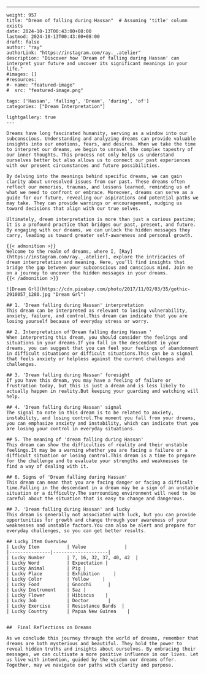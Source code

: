 ---
    weight: 957
    title: "Dream of falling during Hassan"  # Assuming 'title' column exists
    date: 2024-10-13T00:43:00+08:00
    lastmod: 2024-10-13T00:43:00+08:00
    draft: false
    author: "ray"
    authorLink: "https://instagram.com/ray._.atelier"
    description: "Discover how 'Dream of falling during Hassan' can interpret your future and uncover its significant meanings in your life."
    #images: []
    #resources:
    #- name: "featured-image"
    #  src: "featured-image.png"
    
    tags: ['Hassan', 'falling', 'Dream', 'during', 'of']
    categories: ["Dream Interpretation"]
    
    lightgallery: true
    ---
    
    Dreams have long fascinated humanity, serving as a window into our subconscious. Understanding and analyzing dreams can provide valuable insights into our emotions, fears, and desires. When we take the time to interpret our dreams, we begin to unravel the complex tapestry of our inner thoughts. This process not only helps us understand ourselves better but also allows us to connect our past experiences with our present circumstances and future possibilities.
    
    By delving into the meanings behind specific dreams, we can gain clarity about unresolved issues from our past. These dreams often reflect our memories, traumas, and lessons learned, reminding us of what we need to confront or embrace. Moreover, dreams can serve as a guide for our future, revealing our aspirations and potential paths we may take. They can provide warnings or encouragement, nudging us toward decisions that align with our true selves.
    
    Ultimately, dream interpretation is more than just a curious pastime; it is a profound practice that bridges our past, present, and future. By engaging with our dreams, we can unlock the hidden messages they carry, leading us toward greater self-awareness and personal growth.
    
    {{< admonition >}}
    Welcome to the realm of dreams, where I, [Ray](https://instagram.com/ray._.atelier), explore the intricacies of dream interpretation and meaning. Here, you’ll find insights that bridge the gap between your subconscious and conscious mind. Join me on a journey to uncover the hidden messages in your dreams.
    {{< /admonition >}}
    
    ![Dream Grl](https://cdn.pixabay.com/photo/2017/11/02/03/35/gothic-2910057_1280.jpg "Dream Grl")
    
    ## 1. 'Dream falling during Hassan' interpretation
    This dream can be interpreted as relevant to losing vulnerability, anxiety, failure, and control.This dream can indicate that you are losing yourself because of everyday stress or worry.
    
    ## 2. Interpretation of'Dream falling during Hassan '
    When interpreting this dream, you should consider the feelings and situations in your dreams.If you fall in the descendant in your dreams, you can suggest that you can feel your feelings of abandonment in difficult situations or difficult situations.This can be a signal that feels anxiety or helpless against the current challenges and challenges.
    
    ## 3. 'Dream falling during Hassan' foresight
    If you have this dream, you may have a feeling of failure or frustration today, but this is just a dream and is less likely to actually happen in reality.But keeping your guarding and watching will help.
    
    ## 4. 'Dream falling during Hassan' signal
    The signal to note in this dream is to be related to anxiety, instability, and losing control.The moment you fall from your dreams, you can emphasize anxiety and instability, which can indicate that you are losing your control in everyday situations.
    
    ## 5. The meaning of 'dream falling during Hassan'
    This dream can show the difficulties of reality and their unstable feelings.It may be a warning whether you are facing a failure or a difficult situation or losing control.This dream is a time to prepare for the challenge and to evaluate your strengths and weaknesses to find a way of dealing with it.
    
    ## 6. Signs of 'Dream falling during Hassan'
    This dream can mean that you are facing danger or facing a difficult time.Falling in the descendant in a dream may be a sign of an unstable situation or a difficulty.The surrounding environment will need to be careful about the situation that is easy to change and dangerous.
    
    ## 7. 'Dream falling during Hassan' and lucky
    This dream is generally not associated with luck, but you can provide opportunities for growth and change through your awareness of your weaknesses and unstable factors.You can also be alert and prepare for everyday challenges, so you can get better results.
    
    ## Lucky Item Overview
    | Lucky Item          | Value              |
    |---------------|--------------------|
    | Lucky Number        | 7, 16, 32, 37, 40, 42  |
    | Lucky Word          | Expectation |
    | Lucky Animal        | Pig |
    | Lucky Place         | Exhibition     |
    | Lucky Color         | Yellow     |
    | Lucky Food          | Gnocchi      |
    | Lucky Instrument    | Saz |
    | Lucky Flower        | Hibiscus    |
    | Lucky Job           | Doctor       |
    | Lucky Exercise      | Resistance Bands  |
    | Lucky Country       | Papua New Guinea    |
    
    
    ##  Final Reflections on Dreams
    
    As we conclude this journey through the world of dreams, remember that dreams are both mysterious and beautiful. They hold the power to reveal hidden truths and insights about ourselves. By embracing their messages, we can cultivate a more positive influence in our lives. Let us live with intention, guided by the wisdom our dreams offer. Together, may we navigate our paths with clarity and purpose.
    